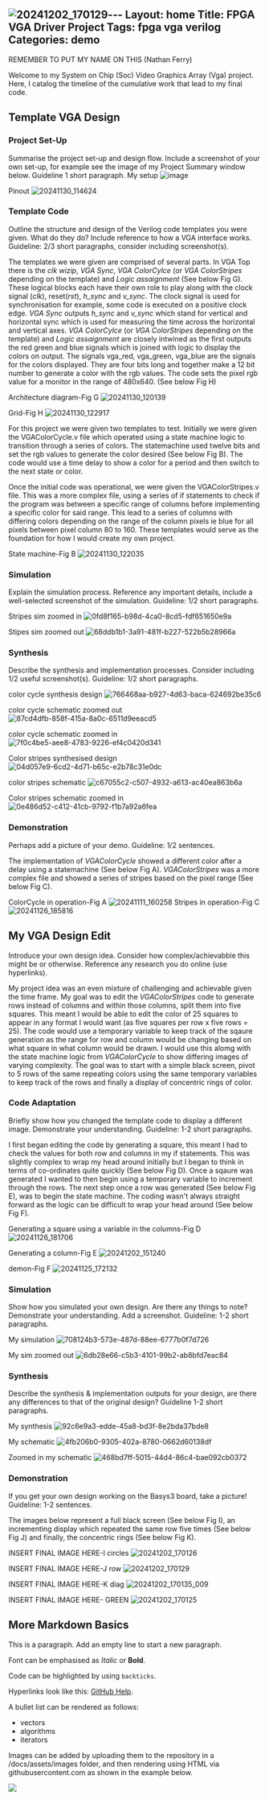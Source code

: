 ![20241202_170129](https://github.com/user-attachments/assets/af1ab804-3006-4eb0-94d3-f7bb93cbc67f)---
Layout: home
Title: FPGA VGA Driver Project
Tags: fpga vga verilog
Categories: demo
---
REMEMBER TO PUT MY NAME ON THIS (Nathan Ferry)

Welcome to my System on Chip (Soc) Video Graphics Array (Vga) project. Here, I catalog the timeline of the cumulative work that lead to my final code.

## **Template VGA Design**
### **Project Set-Up**
Summarise the project set-up and design flow. Include a screenshot of your own set-up, for example see the image of my Project Summary window below. Guideline 1 short paragraph.
My setup
![image](https://github.com/user-attachments/assets/ae01aa6d-d668-4c10-a8e2-8007570e6973)

Pinout
![20241130_114624](https://github.com/user-attachments/assets/98b9606a-33e2-4b8b-949f-596ca53b7d3c)


### **Template Code**
Outline the structure and design of the Verilog code templates you were given. What do they do? Include reference to how a VGA interface works. Guideline: 2/3 short paragraphs, consider including screenshot(s).

The templates we were given are comprised of several parts. In VGA Top there is the *clk wizip*, *VGA Sync*, *VGA ColorCylce* (or *VGA ColorStripes* depending on the template) and *Logic assaignment* (See below Fig G). These logical blocks each have their own role to play along with the clock signal (*clk*), reset(*rst*), *h_sync* and *v_sync*.  The clock signal is used for synchronisation for example, some code is executed on a positive clock edge. *VGA Sync* outputs *h_sync* and *v_sync* which stand for vertical and horizontal sync which is used for measuring the time across the horizontal and vertical axes. *VGA ColorCylce* (or *VGA ColorStripes* depending on the template) and *Logic assaignment* are closely intwined as the first outputs the red green and blue signals which is joined with logic to display the colors on output. The signals vga_red, vga_green, vga_blue are the signals for the colors displayed. They are four bits long and together make a 12 bit number to generate a color with the rgb values. The code sets the pixel rgb value for a monitor in the range of 480x640. (See below Fig H) 

Architecture diagram-Fig G
![20241130_120139](https://github.com/user-attachments/assets/593ef348-7df9-4f66-922e-d06a9e8fec59)

Grid-Fig H
![20241130_122917](https://github.com/user-attachments/assets/e1599f77-4ed2-4deb-8e14-11d47ce46faf)

For this project we were given two templates to test. Initially we were given the VGAColorCycle.v file which operated using a state machine logic to transition through a series of colors. The statemachine used twelve bits and set the rgb values to generate the color desired (See below Fig B). The code would use a time delay to show a color for a period and then switch to the next state or color.

Once the initial code was operational, we were given the VGAColorStripes.v file. This was a more complex file, using a series of if statements to check if the program was between a specific range of columns before implementing a specific color for said range. This lead to a series of columns with differing colors depending on the range of the column pixels ie blue for all pixels between pixel column 80 to 160. These templates would serve as the foundation for how I would create my own project.

State machine-Fig B
![20241130_122035](https://github.com/user-attachments/assets/aec0ec85-a29a-446b-ae2a-e0e4238cf312)

### **Simulation**
Explain the simulation process. Reference any important details, include a well-selected screenshot of the simulation. Guideline: 1/2 short paragraphs.

Stripes sim zoomed in
![0fd8f165-b98d-4ca0-8cd5-fdf651650e9a](https://github.com/user-attachments/assets/55609dc2-575c-4cf6-b6f8-b18a807bf37a)

Stipes sim zoomed out
![68ddb1b1-3a91-481f-b227-522b5b28966a](https://github.com/user-attachments/assets/68993b88-a2d1-47f4-a9f8-d260018ceafe)

### **Synthesis**
Describe the synthesis and implementation processes. Consider including 1/2 useful screenshot(s). Guideline: 1/2 short paragraphs.

color cycle synthesis design
![766468aa-b927-4d63-baca-624692be35c6](https://github.com/user-attachments/assets/00a965ec-c7a3-44ac-b5f2-2dfacc41fa93)

color cycle schematic zoomed out
![87cd4dfb-858f-415a-8a0c-6511d9eeacd5](https://github.com/user-attachments/assets/e34fc403-5fca-4747-8b68-e9ceca6848d2)

color cycle schematic zoomed in
![7f0c4be5-aee8-4783-9226-ef4c0420d341](https://github.com/user-attachments/assets/2555145e-f03a-4dcd-abe8-c42a7c65c144)

Color stripes synthesised design
![04d057e9-6cd2-4d71-b65c-e2b78c31e0dc](https://github.com/user-attachments/assets/e4cc833f-6306-4b46-838f-28d61b8bfa0c)

color stripes schematic
![c67055c2-c507-4932-a613-ac40ea863b6a](https://github.com/user-attachments/assets/5c788e3d-b265-4a86-9519-d72f31ffa1c1)

Color stripes schematic zoomed in
![0e486d52-c412-41cb-9792-f1b7a92a6fea](https://github.com/user-attachments/assets/58b82be9-3bcf-43f1-8b0f-1f378b3675a5)
### **Demonstration**
Perhaps add a picture of your demo. Guideline: 1/2 sentences.

The implementation of *VGAColorCycle* showed a different color after a delay using a statemachine (See below Fig A). *VGAColorStripes* was a more complex file and showed a series of stripes based on the pixel range (See below Fig C).

ColorCycle in operation-Fig A
![20241111_160258](https://github.com/user-attachments/assets/48c6f5b4-66bc-4deb-840c-5c1da4161c84)
Stripes in operation-Fig C
![20241126_185816](https://github.com/user-attachments/assets/29e85388-52fe-4d90-bf81-0f0475fa5287)

## **My VGA Design Edit**
Introduce your own design idea. Consider how complex/achievabble this might be or otherwise. Reference any research you do online (use hyperlinks).

My project idea was an even mixture of challenging and achievable given the time frame. My goal was to edit the *VGAColorStripes* code to generate rows instead of columns and within those columns, split them into five squares. This meant I would be able to edit the color of 25 squares to appear in any format I would want (as five squares per row x five rows = 25). The code would use a temporary variable to keep track of the sqaure generation as the range for row and column would be changing based on what square in what column would be drawn. I would use this alomg with the state machine logic from *VGAColorCycle* to show differing images of varying complexity. The goal was to start with a simple black screen, pivot to 5 rows of the same repeating colors using the same temporary variables to keep track of the rows and finally a display of concentric rings of color. 
### **Code Adaptation**
Briefly show how you changed the template code to display a different image. Demonstrate your understanding. Guideline: 1-2 short paragraphs.

I first began editing the code by generating a square, this meant I had to check the values for both row and columns in my if statements.  This was slightly complex to wrap my head around initially but I began to think in terms of co-ordinates quite quickly (See below Fig D). Once a sqaure was generated I wanted to then begin using a temporary variable to increment through the rows. The next step once a row was generated (See below Fig E), was to begin the state machine. The coding wasn't always straight forward as the logic can be difficult to wrap your head around (See below Fig F).

Generating a square using a variable in the columns-Fig D
![20241126_181706](https://github.com/user-attachments/assets/054cad8d-05dd-416d-9f2d-f75b27f3c295)

Generating a column-Fig E
![20241202_151240](https://github.com/user-attachments/assets/5efbb48e-64c7-4e60-b778-1fb9c22f19af)

demon-Fig F
![20241125_172132](https://github.com/user-attachments/assets/3acf5298-f547-43af-baa8-fd58ea9744a7)
### **Simulation**
Show how you simulated your own design. Are there any things to note? Demonstrate your understanding. Add a screenshot. Guideline: 1-2 short paragraphs.

My simulation
![708124b3-573e-487d-88ee-6777b0f7d726](https://github.com/user-attachments/assets/61f49808-f5d0-459b-a66e-def683742b20)

My sim zoomed out
![6db28e66-c5b3-4101-99b2-ab8bfd7eac84](https://github.com/user-attachments/assets/ca2f0fd2-020b-44d0-a2b7-41781f7a86d7)

### **Synthesis**
Describe the synthesis & implementation outputs for your design, are there any differences to that of the original design? Guideline 1-2 short paragraphs.

My synthesis
![92c6e9a3-edde-45a8-bd3f-8e2bda37bde8](https://github.com/user-attachments/assets/7dab268c-cc06-4620-be6d-8576eab58375)

My schematic
![4fb206b0-9305-402a-8780-0662d60138df](https://github.com/user-attachments/assets/bc1d2b0a-1243-43c8-bd11-0002ef899996)

Zoomed in my schematic
![468bd7ff-5015-44d4-86c4-bae092cb0372](https://github.com/user-attachments/assets/054ae6b4-6adc-485d-b6bc-d34f7df2ef8b)

### **Demonstration**
If you get your own design working on the Basys3 board, take a picture! Guideline: 1-2 sentences.

The images below represent a full black screen (See below Fig I), an incrementing display which repeated the same row five times (See below Fig J) and finally, the concentric rings (See below Fig K).

INSERT FINAL IMAGE HERE-I circles
![20241202_170126](https://github.com/user-attachments/assets/73916ce6-403c-4e34-8049-ffb958a2688e)

INSERT FINAL IMAGE HERE-J row
![20241202_170129](https://github.com/user-attachments/assets/ba88b169-e83e-4992-8dec-d793d0fcae39)

INSERT FINAL IMAGE HERE-K diag
![20241202_170135_009](https://github.com/user-attachments/assets/a3795e07-015f-4ccd-afcb-a4629f9ef8a4)

INSERT FINAL IMAGE HERE- GREEN
![20241202_170125](https://github.com/user-attachments/assets/b035d2d3-b791-4f27-a202-e1f009109785)


## **More Markdown Basics**
This is a paragraph. Add an empty line to start a new paragraph.

Font can be emphasised as *Italic* or **Bold**.

Code can be highlighted by using `backticks`.

Hyperlinks look like this: [GitHub Help](https://help.github.com/).

A bullet list can be rendered as follows:
- vectors
- algorithms
- iterators

Images can be added by uploading them to the repository in a /docs/assets/images folder, and then rendering using HTML via githubusercontent.com as shown in the example below.

<img src="https://raw.githubusercontent.com/melgineer/fpga-vga-verilog/main/docs/assets/images/VGAPrjSrcs.png">
